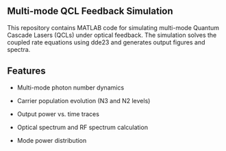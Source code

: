 ## Multi-mode QCL Feedback Simulation

This repository contains MATLAB code for simulating multi-mode Quantum Cascade Lasers (QCLs) under optical feedback.
The simulation solves the coupled rate equations using dde23 and generates output figures and spectra.

## Features
- Multi-mode photon number dynamics

- Carrier population evolution (N3 and N2 levels)

- Output power vs. time traces

- Optical spectrum and RF spectrum calculation

- Mode power distribution

